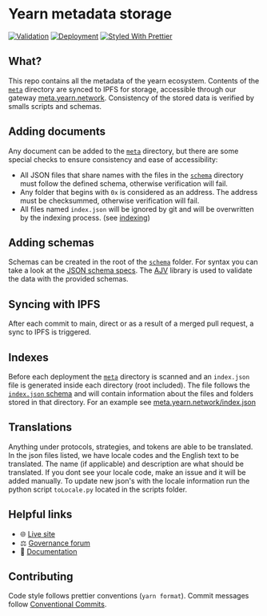 # Yearn metadata storage

[![Validation](https://github.com/yearn/ydaemon/workflows/Validation/badge.svg)](https://github.com/yearn/ydaemon/actions?query=workflow%3AValidation)
[![Deployment](https://github.com/yearn/ydaemon/workflows/Deployment/badge.svg)](https://github.com/yearn/ydaemon/actions?query=workflow%3ADeployment)
[![Styled With Prettier](https://img.shields.io/badge/code_style-prettier-ff69b4.svg)](https://prettier.io/)

## What?

This repo contains all the metadata of the yearn ecosystem. Contents of the
[`meta`](./data/meta) directory are synced to IPFS for storage, accessible through
our gateway [meta.yearn.network](https://meta.yearn.network). Consistency of
the stored data is verified by smalls scripts and schemas.

## Adding documents

Any document can be added to the [`meta`](./data/meta) directory, but there are some
special checks to ensure consistency and ease of accessibility:

- All JSON files that share names with the files in the [`schema`](./data/meta/_config/schema)
  directory must follow the defined schema, otherwise verification will fail.
- Any folder that begins with `0x` is considered as an address. The address must
  be checksummed, otherwise verification will fail.
- All files named `index.json` will be ignored by git and will be
  overwritten by the indexing process. (see [indexing](#indexes))


## Adding schemas

Schemas can be created in the root of the [`schema`](./data/meta/_config/schema) folder. For
syntax you can take a look at the [JSON schema specs](https://json-schema.org).
The [AJV](https://github.com/ajv-validator/ajv) library is used to validate the
data with the provided schemas.

## Syncing with IPFS

After each commit to main, direct or as a result of a merged pull request, a
sync to IPFS is triggered.

## Indexes

Before each deployment the [`meta`](./data/meta) directory is scanned and an
`index.json` file is generated inside each directory (root included). The file
follows the [`index.json` schema](./data/meta/_config/schema/index.json) and will contain
information about the files and folders stored in that directory. For an example
see [meta.yearn.network/index.json](https://meta.yearn.network/json)

## Translations

Anything under protocols, strategies, and tokens are able to be translated. In the json files listed, we have locale codes and the English text to be translated. The name (if applicable) and description are what should be translated. If you dont see your locale code, make an issue and it will be added manually. To update new json's with the locale information run the python script `toLocale.py` located in the scripts folder.

## Helpful links

- 🌐 [Live site](https://yearn.network)
- ⚖️ [Governance forum](https://gov.yearn.finance)
- 📑 [Documentation](https://docs.yearn.finance)

## Contributing

Code style follows prettier conventions (`yarn format`). Commit messages follow [Conventional Commits](https://www.conventionalcommits.org/en/v1.0.0/).
